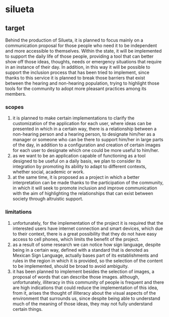 # silueta
## target
Behind the production of Silueta, it is planned to focus mainly on a communication proposal for those people who need it to be independent and more accessible to themselves. Within the state, it will be implemented to support the daily life of those people, providing a tool that can better show off those ideas, thoughts, needs or emergency situations that require in an instance of their day. In addition, in this way it will be possible to support the inclusion process that has been tried to implement, since thanks to this service it is planned to break those barriers that exist between the hearing and non-hearing population, trying to highlight those tools for the community to adopt more pleasant practices among its members.

### scopes

 1. it is planned to make certain implementations to clarify the customization of the application for each user, where ideas can be presented in which in a certain way, there is a relationship between a non-hearing person and a hearing person, to designate him/her as a manager or someone who can be there to support him/her in large parts of the day, in addition to a configuration and creation of certain images for each user to designate which one could be more useful to him/her.
 2. as we want to be an application capable of functioning as a tool designed to be useful on a daily basis, we plan to consider its integration by promoting its ability to adapt to different contexts, whether social, academic or work.
 3. at the same time, it is proposed as a project in which a better interpretation can be made thanks to the participation of the community, in which it will seek to promote inclusion and improve communication with the aim of highlighting the relationships that can exist between society through altruistic support.


### limitations

 1. unfortunately, for the implementation of the project it is required that the interested users have internet connection and smart devices, which due to their context, there is a great possibility that they do not have easy access to cell phones, which limits the benefit of the project.
 2. as a result of some research we can notice how sign language, despite being in a certain way, defined with a standard that is denoted as Mexican Sign Language, actually bases part of its establishments and rules in the region in which it is provided, so the selection of the content to be implemented, should be broad to avoid ambiguity.
 3. it has been planned to implement besides the selection of images, a proposal of words that can describe those images. although, unfortunately, illiteracy in this community of people is frequent and there are high indications that could reduce the implementation of this idea, from it, arises the thought of illiteracy about the visual aspects of the environment that surrounds us, since despite being able to understand much of the meaning of those ideas, they may not fully understand certain things.